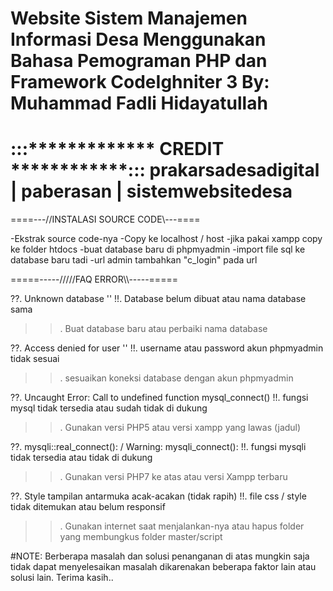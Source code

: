 Website Sistem Manajemen Informasi Desa Menggunakan Bahasa Pemograman PHP dan Framework CodeIghniter 3
By: Muhammad Fadli Hidayatullah
=======================================
:::************* CREDIT ************:::
prakarsadesadigital | paberasan | sistemwebsitedesa
=======================================

====---//INSTALASI SOURCE CODE\\---====

-Ekstrak source code-nya
-Copy ke localhost / host
-jika pakai xampp copy ke folder htdocs
-buat database baru di phpmyadmin
-import file sql ke database baru tadi
-url admin tambahkan "c_login" pada url


=====-----/////FAQ ERROR\\\\\-----=====

??. Unknown database ''
!!. Database belum dibuat atau nama database sama
>>. Buat database baru atau perbaiki nama database

??. Access denied for user ''
!!. username atau password akun phpmyadmin tidak sesuai
>>. sesuaikan koneksi database dengan akun phpmyadmin

??. Uncaught Error: Call to undefined function mysql_connect()
!!. fungsi mysql tidak tersedia atau sudah tidak di dukung
>>. Gunakan versi PHP5 atau versi xampp yang lawas (jadul)

??. mysqli::real_connect(): / Warning: mysqli_connect():
!!. fungsi mysqli tidak tersedia atau tidak di dukung
>>. Gunakan versi PHP7 ke atas atau versi Xampp terbaru

??. Style tampilan antarmuka acak-acakan (tidak rapih)
!!. file css / style tidak ditemukan atau belum responsif
>>. Gunakan internet saat menjalankan-nya atau hapus folder yang membungkus folder master/script


#NOTE:
Berberapa masalah dan solusi penanganan di atas mungkin saja tidak dapat
menyelesaikan masalah dikarenakan beberapa faktor lain atau solusi lain.
Terima kasih..
